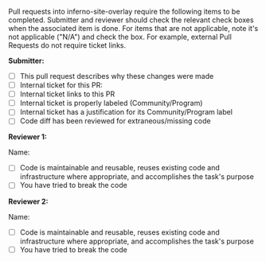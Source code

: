 Pull requests into inferno-site-overlay require the following items to be completed. Submitter and reviewer 
should check the relevant check boxes when the associated item is done. For items that are not 
applicable, note it's not applicable ("N/A") and check the box. For example, external Pull 
Requests do not require ticket links.

**Submitter:**
- [ ] This pull request describes why these changes were made
- [ ] Internal ticket for this PR:
- [ ] Internal ticket links to this PR
- [ ] Internal ticket is properly labeled (Community/Program)
- [ ] Internal ticket has a justification for its Community/Program label
- [ ] Code diff has been reviewed for extraneous/missing code

**Reviewer 1:**

Name:
- [ ] Code is maintainable and reusable, reuses existing code and infrastructure
      where appropriate, and accomplishes the task's purpose
- [ ] You have tried to break the code

**Reviewer 2:**

Name:
- [ ] Code is maintainable and reusable, reuses existing code and infrastructure
      where appropriate, and accomplishes the task's purpose
- [ ] You have tried to break the code
